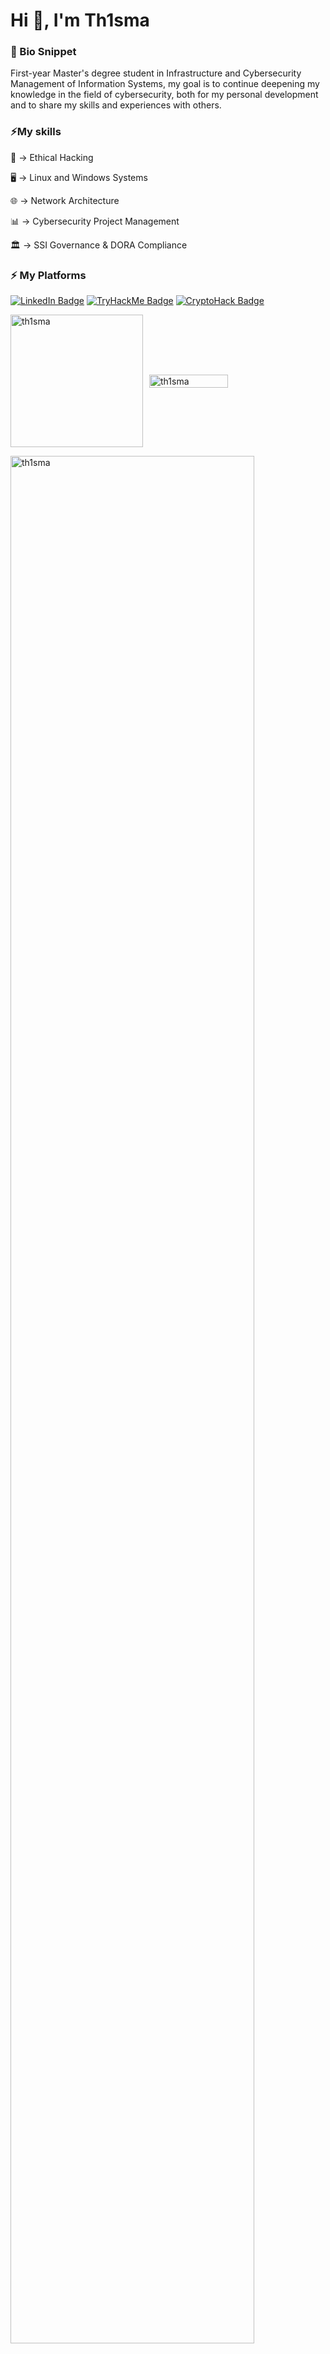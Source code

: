 <h1>Hi 👋, I'm Th1sma</h1>
<h3>📖 Bio Snippet</h3>
First-year Master's degree student in Infrastructure and Cybersecurity Management of Information Systems, my goal is to continue deepening my knowledge in the field of cybersecurity, both for my personal development and to share my skills and experiences with others.

<h3>⚡My skills</h3>
<p>🧠 -> Ethical Hacking</p>
<p>🖥️ -> Linux and Windows Systems</p>
<p>🌐 -> Network Architecture</p>
<p>📊 -> Cybersecurity Project Management</p>
<p>🏛️ -> SSI Governance & DORA Compliance</p>

<h3>⚡ My Platforms</h3>

[![LinkedIn Badge](https://img.shields.io/badge/LinkedIn-Profile-0D76A8?style=flat&logo=linkedin&logoColor=white)](https://www.linkedin.com/in/mathisniveau/) 
[![TryHackMe Badge](https://img.shields.io/badge/TryHackMe-Profile-darkred?style=flat&logo=tryhackme&logoColor=white)](https://tryhackme.com/r/p/Th1sma) 
[![CryptoHack Badge](https://img.shields.io/badge/CryptoHack-Profile-orange?style=flat&logo=cryptohack&logoColor=white)](https://cryptohack.org/user/Th1sma_/)

<div style="display: flex; align-items: center;">
  <img src="https://github-readme-stats.vercel.app/api/top-langs?username=th1sma&show_icons=true&locale=en&layout=compact&theme=dark" alt="th1sma" height="212px" />

  <img src="https://github-readme-stats.vercel.app/api?username=th1sma&show_icons=true&locale=en&theme=dark" alt="th1sma" style="margin-left: 10px; width: 50%;" />
</div>

<p><img align="center" src="https://github-readme-streak-stats.herokuapp.com/?user=th1sma&theme=dark" alt="th1sma" width="88%"/></p>

